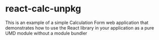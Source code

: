 # react-calc-unpkg
This is an example of a simple Calculation Form web application that demonstrates how to use the React library in your application as a pure UMD module without a module bundler
